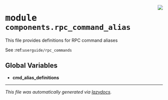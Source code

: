 <!-- markdownlint-disable -->

<a href="https://github.com/MiczFlor/RPi-Jukebox-RFID/tree/future3/develop/src/jukebox/components/rpc_command_alias.py#L0"><img align="right" style="float:right;" src="https://img.shields.io/badge/-source-cccccc?style=flat-square"></a>

# <kbd>module</kbd> `components.rpc_command_alias`
This file provides definitions for RPC command aliases 

See :ref:`userguide/rpc_commands` 

**Global Variables**
---------------
- **cmd_alias_definitions**




---

_This file was automatically generated via [lazydocs](https://github.com/ml-tooling/lazydocs)._
